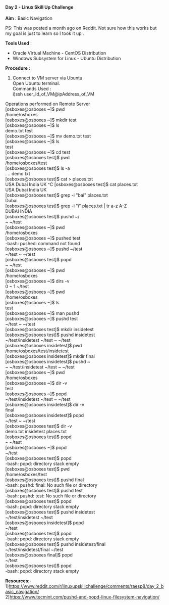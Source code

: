 <!--linux skill up challenge-->

#### Day 2 - Linux Skill Up Challenge

**Aim** : Basic Navigation

PS: This was posted a month ago on Reddit. Not sure how this works but my goal is just to learn so I took it up .

**Tools Used** :
- Oracle Virtual Machine - CentOS Distribution
- Windows Subsystem for Linux - Ubuntu Distribution

**Procedure :**
1) Connect to VM server via Ubuntu</br>
   Open Ubuntu terminal.</br>
   Commands Used :</br>
   i)ssh user_Id_of_VM@ipAddress_of_VM</br>
   
Operations performed on Remote Server</br>
[osboxes@osboxes ~]$ pwd</br>
/home/osboxes</br>
[osboxes@osboxes ~]$ mkdir test</br>
[osboxes@osboxes ~]$ ls</br>
demo.txt  test</br>
[osboxes@osboxes ~]$ mv demo.txt test</br>
[osboxes@osboxes ~]$ ls</br>
test</br>
[osboxes@osboxes ~]$ cd test</br>
[osboxes@osboxes test]$ pwd</br>
/home/osboxes/test</br>
[osboxes@osboxes test]$ ls -a</br>
.  ..  demo.txt</br>
[osboxes@osboxes test]$ cat > places.txt</br>
USA
Dubai
India
UK
^C
[osboxes@osboxes test]$ cat places.txt</br>
USA
Dubai
India
UK</br>
[osboxes@osboxes test]$ grep -i "bai" places.txt</br>
Dubai</br>
[osboxes@osboxes test]$ grep -i "i" places.txt | tr a-z A-Z</br>
DUBAI
INDIA</br>
[osboxes@osboxes test]$ pushd ~/</br>
~ ~/test</br>
[osboxes@osboxes ~]$ pwd</br>
/home/osboxes</br>
[osboxes@osboxes ~]$ pushed test</br>
-bash: pushed: command not found</br>
[osboxes@osboxes ~]$ pushd ~/test</br>
~/test ~ ~/test</br>
[osboxes@osboxes test]$ popd</br>
~ ~/test</br>
[osboxes@osboxes ~]$ pwd</br>
/home/osboxes</br>
[osboxes@osboxes ~]$ dirs -v</br>
 0  ~
 1  ~/test</br>
[osboxes@osboxes ~]$ pwd</br>
/home/osboxes</br>
[osboxes@osboxes ~]$ ls</br>
test</br>
[osboxes@osboxes ~]$ man pushd</br>
[osboxes@osboxes ~]$ pushd test</br>
~/test ~ ~/test</br>
[osboxes@osboxes test]$ mkdir insidetest</br>
[osboxes@osboxes test]$ pushd insidetest</br>
~/test/insidetest ~/test ~ ~/test</br>
[osboxes@osboxes insidetest]$ pwd</br>
/home/osboxes/test/insidetest</br>
[osboxes@osboxes insidetest]$ mkdir final</br>
[osboxes@osboxes insidetest]$ pushd ~</br>
~ ~/test/insidetest ~/test ~ ~/test</br>
[osboxes@osboxes ~]$ pwd</br>
/home/osboxes</br>
[osboxes@osboxes ~]$ dir -v</br>
test</br>
[osboxes@osboxes ~]$ popd</br>
~/test/insidetest ~/test ~ ~/test</br>
[osboxes@osboxes insidetest]$ dir -v</br>
final</br>
[osboxes@osboxes insidetest]$ popd</br>
~/test ~ ~/test</br>
[osboxes@osboxes test]$ dir -v</br>
demo.txt  insidetest  places.txt</br>
[osboxes@osboxes test]$ popd</br>
~ ~/test</br>
[osboxes@osboxes ~]$ popd</br>
~/test</br>
[osboxes@osboxes test]$ popd</br>
-bash: popd: directory stack empty</br>
[osboxes@osboxes test]$ pwd</br>
/home/osboxes/test</br>
[osboxes@osboxes test]$ pushd final</br>
-bash: pushd: final: No such file or directory</br>
[osboxes@osboxes test]$ pushd test</br>
-bash: pushd: test: No such file or directory</br>
[osboxes@osboxes test]$ popd</br>
-bash: popd: directory stack empty</br>
[osboxes@osboxes test]$ pushd insidetest</br>
~/test/insidetest ~/test</br>
[osboxes@osboxes insidetest]$ popd</br>
~/test</br>
[osboxes@osboxes test]$ popd</br>
-bash: popd: directory stack empty</br>
[osboxes@osboxes test]$ pushd insidetest/final</br>
~/test/insidetest/final ~/test</br>
[osboxes@osboxes final]$ popd</br>
~/test</br>
[osboxes@osboxes test]$ popd</br>
-bash: popd: directory stack empty</br>



**Resources**:-</br>
1)https://www.reddit.com/r/linuxupskillchallenge/comments/raesp8/day_2_basic_navigation/</br>
2)https://www.tecmint.com/pushd-and-popd-linux-filesystem-navigation/</br>
